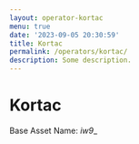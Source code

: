 ```yaml
---
layout: operator-kortac
menu: true
date: '2023-09-05 20:30:59'
title: Kortac
permalink: /operators/kortac/
description: Some description.
---
```


# Kortac

Base Asset Name: _iw9__
